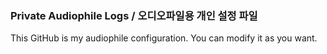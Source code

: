 ### Private Audiophile Logs / 오디오파일용 개인 설정 파일

This GitHub is my audiophile configuration.
  You can modify it as you want.
